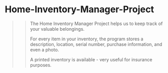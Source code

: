 # Home-Inventory-Manager-Project

>> The Home Inventory Manager Project helps us to keep track of your valuable belongings.
>>
>> For every item in your inventory, the program stores a description, location, serial number, purchase information, and even a photo. 
>>
>> A printed inventory is available - very useful for insurance purposes.
